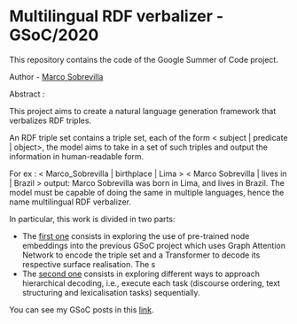 # Multilingual RDF verbalizer - GSoC/2020

This repository contains the code of the Google Summer of Code project.

Author - [Marco Sobrevilla]

Abstract :

This project aims to create a natural language generation framework that verbalizes RDF triples.

An RDF triple set contains a triple set, each of the form < subject | predicate | object>, the model aims to take in a set of such triples and output the information in human-readable form.

For ex : < Marco_Sobrevilla | birthplace | Lima > < Marco Sobrevilla | lives in | Brazil > output: Marco Sobrevilla was born in Lima, and lives in Brazil. The model must be capable of doing the same in multiple languages, hence the name multilingual RDF verbalizer.

In particular, this work is divided in two parts:

- The [first one] consists in exploring the use of pre-trained node embeddings into the previous GSoC project which uses Graph Attention Network to encode the triple set and a Transformer to decode its respective surface realisation. The s
- The [second one] consists in exploring different ways to approach hierarchical decoding, i.e., execute each task (discourse ordering, text structuring and lexicalisation tasks) sequentially.

You can see my GSoC posts in this [link].

[Marco Sobrevilla]: https://github.com/msobrevillac
[first one]: https://github.com/dbpedia/Multilingual-RDF-Verbalizer/tree/master/node-embeddings
[second one]: https://github.com/dbpedia/Multilingual-RDF-Verbalizer/tree/master/hierarchical-decoding
[link]: https://medium.com/@msobrevillac/week-12-google-summer-of-code-2020-thats-all-folks-a1f70aa16589?sk=aabc83bb760c6be9703b7c550cfe6167

